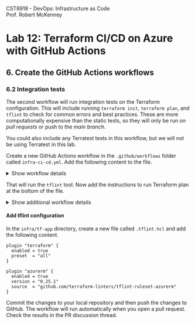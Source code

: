 CST8918 - DevOps: Infrastructure as Code  
Prof. Robert McKenney

# Lab 12: Terraform CI/CD on Azure with GitHub Actions

## 6. Create the GitHub Actions workflows

### 6.2 Integration tests

The second workflow will run integration tests on the Terraform configuration. This will include running `terraform init`, `terraform plan`, and `tflint` to check for common errors and best practices. These are more computationally expensive than the static tests, so they will only be run on _pull requests_ or push to the _main branch_.

You could also include any Terratest tests in this workflow, but we will not be using Terratest in this lab.

Create a new GitHub Actions workflow in the `.github/workflows` folder called `infra-ci-cd.yml`. Add the following content to the file.

<details><summary>Show workflow details</summary>

```yaml
name: Terraform CI-CD
on:
  push:
    branches: [ main ]
  pull_request:

#Special permissions required for OIDC authentication
permissions:
  id-token: write
  contents: read
  pull-requests: write

#These environment variables are used by the terraform azure provider to setup OIDD authenticate. 
env:
  ARM_CLIENT_ID: "${{ secrets.AZURE_CLIENT_ID }}"
  ARM_SUBSCRIPTION_ID: "${{ secrets.AZURE_SUBSCRIPTION_ID }}"
  ARM_TENANT_ID: "${{ secrets.AZURE_TENANT_ID }}"
  ARM_ACCESS_KEY: "${{ secrets.ARM_ACCESS_KEY }}"

defaults:
  run:
    working-directory: ./infra/tf-app  
  
jobs:
  tflint:
    runs-on: ubuntu-latest

    steps:
    - uses: actions/checkout@v4
      name: Checkout source code

    - uses: actions/cache@v4
      name: Cache plugin dir
      with:
        path: ~/.tflint.d/plugins
        key: tflint-${{ hashFiles('.tflint.hcl') }}

    - uses: terraform-linters/setup-tflint@v4
      name: Setup TFLint
      with:
        tflint_version: latest

    - name: Show version
      run: tflint --version

    - name: Init TFLint
      run: tflint --init
      env:
        # https://github.com/terraform-linters/tflint/blob/master/docs/user-guide/plugins.md#avoiding-rate-limiting
        GITHUB_TOKEN: ${{ github.token }}

    - name: Run TFLint
      id: tflint
      run: tflint -f compact
```
</details>

That will run the `tflint` tool. Now add the instructions to run Terraform plan at the bottom of the file.

<details><summary>Show additional workflow details</summary>

```yaml
  
  terraform-plan:
    name: 'Terraform Plan'
    runs-on: ubuntu-latest
    env:
      #this is needed since we are running terraform with read-only permissions
      ARM_SKIP_PROVIDER_REGISTRATION: true
    outputs:
      tfplanExitCode: ${{ steps.tf-plan.outputs.exitcode }}

    steps:
    # Checkout the repository to the GitHub Actions runner
    - name: Checkout
      uses: actions/checkout@v4

    # Install the latest version of the Terraform CLI
    - name: Setup Terraform
      uses: hashicorp/setup-terraform@v3
      with:
        terraform_wrapper: false

    # Initialize a new or existing Terraform working directory by creating initial files, loading any remote state, downloading modules, etc.
    - name: Terraform Init
      run: terraform init

    # Checks that all Terraform configuration files adhere to a canonical format
    # Will fail the build if not
    - name: Terraform Format
      run: terraform fmt -check

    # Generates an execution plan for Terraform
    # An exit code of 0 indicated no changes, 1 a terraform failure, 2 there are pending changes.
    - name: Terraform Plan
      id: tf-plan
      run: |
        export exitcode=0
        terraform plan -detailed-exitcode -no-color -out tfplan || export exitcode=$?

        echo "exitcode=$exitcode" >> $GITHUB_OUTPUT
        
        if [ $exitcode -eq 1 ]; then
          echo Terraform Plan Failed!
          exit 1
        else 
          exit 0
        fi
        
    # Save plan to artifacts  
    - name: Publish Terraform Plan
      uses: actions/upload-artifact@v4
      with:
        name: tfplan
        path: tfplan
        
    # Create string output of Terraform Plan
    - name: Create String Output
      id: tf-plan-string
      run: |
        TERRAFORM_PLAN=$(terraform show -no-color tfplan)
        
        delimiter="$(openssl rand -hex 8)"
        echo "summary<<${delimiter}" >> $GITHUB_OUTPUT
        echo "## Terraform Plan Output" >> $GITHUB_OUTPUT
        echo "<details><summary>Click to expand</summary>" >> $GITHUB_OUTPUT
        echo "" >> $GITHUB_OUTPUT
        echo '```terraform' >> $GITHUB_OUTPUT
        echo "$TERRAFORM_PLAN" >> $GITHUB_OUTPUT
        echo '```' >> $GITHUB_OUTPUT
        echo "</details>" >> $GITHUB_OUTPUT
        echo "${delimiter}" >> $GITHUB_OUTPUT
        
    # Publish Terraform Plan as task summary
    - name: Publish Terraform Plan to Task Summary
      env:
        SUMMARY: ${{ steps.tf-plan-string.outputs.summary }}
      run: |
        echo "$SUMMARY" >> $GITHUB_STEP_SUMMARY
      
    # If this is a PR post the changes
    - name: Push Terraform Output to PR
      if: github.ref != 'refs/heads/main'
      uses: actions/github-script@v7
      env:
        SUMMARY: "${{ steps.tf-plan-string.outputs.summary }}"
      with:
          github-token: ${{ secrets.GITHUB_TOKEN }}
          script: |
            const body = `${process.env.SUMMARY}`;
            github.rest.issues.createComment({
                issue_number: context.issue.number,
                owner: context.repo.owner,
                repo: context.repo.repo,
                body: body
            })

```
</details>


#### Add tflint configuration
In the `infra/tf-app` directory, create a new file called `.tflint.hcl` and add the following content.

```hcl
plugin "terraform" {
  enabled = true
  preset  = "all"
}

plugin "azurerm" {
  enabled = true
  version = "0.25.1"
  source  = "github.com/terraform-linters/tflint-ruleset-azurerm"
}
```

Commit the changes to your local repository and then push the changes to GitHub. The workflow will run automatically when you open a pull request. Check the results in the PR discussion thread.
